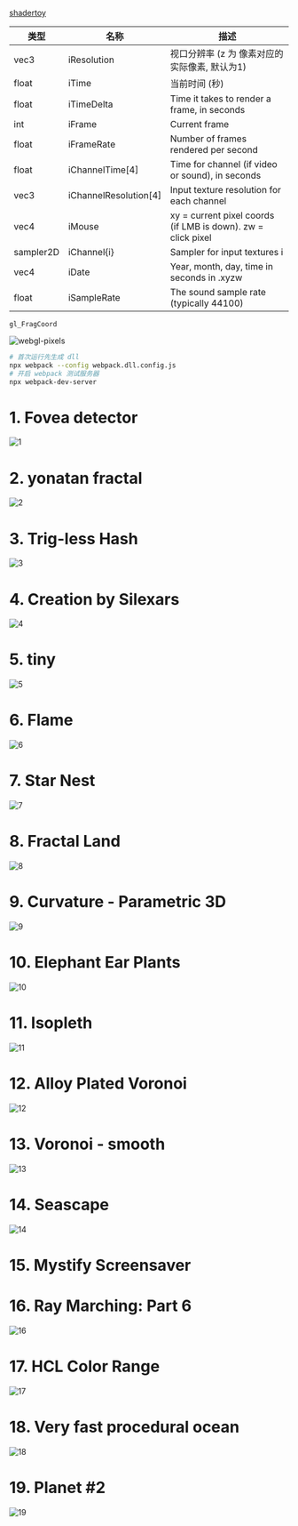 [shadertoy](https://www.shadertoy.com)

| 类型      | 名称                  | 描述                                                         |
| --------- | --------------------- | ------------------------------------------------------------ |
| vec3      | iResolution           | 视口分辨率 (z 为 像素对应的实际像素, 默认为1)                |
| float     | iTime                 | 当前时间 (秒)                                                |
| float     | iTimeDelta            | Time it takes to render a frame, in seconds                  |
| int       | iFrame                | Current frame                                                |
| float     | iFrameRate            | Number of frames rendered per second                         |
| float     | iChannelTime[4]       | Time for channel (if video or sound), in seconds             |
| vec3      | iChannelResolution[4] | Input texture resolution for each channel                    |
| vec4      | iMouse                | xy = current pixel coords (if LMB is down). zw = click pixel |
| sampler2D | iChannel{i}           | Sampler for input textures i                                 |
| vec4      | iDate                 | Year, month, day, time in seconds in .xyzw                   |
| float     | iSampleRate           | The sound sample rate (typically 44100)                      |

`gl_FragCoord`

![webgl-pixels](assets/webgl-pixels.png)

```bash
# 首次运行先生成 dll
npx webpack --config webpack.dll.config.js
# 开启 webpack 测试服务器
npx webpack-dev-server
```

# 1. Fovea detector

![1](assets/1.png)

# 2. yonatan fractal

![2](assets/2.jpg)

# 3. Trig-less Hash

![3](assets/3.jpg)

# 4. Creation by Silexars

![4](assets/4.jpg)

# 5. tiny

![5](assets/5.jpg)

# 6. Flame

![6](assets/6.jpg)

# 7. Star Nest

![7](assets/7.jpg)

# 8. Fractal Land

![8](assets/8.jpg)

# 9. Curvature - Parametric 3D

![9](assets/9.jpg)

# 10. Elephant Ear Plants

![10](assets/10.jpg)

# 11. Isopleth

![11](assets/11.jpg)

# 12. Alloy Plated Voronoi

![12](assets/12.jpg)

# 13. Voronoi - smooth

![13](assets/13.jpg)

# 14. Seascape

![14](assets/14.jpg)

# 15. Mystify Screensaver

# 16. Ray Marching: Part 6

![16](assets/16.jpg)

# 17. HCL Color Range

![17](assets/17.png)

# 18. Very fast procedural ocean

![18](assets/18.jpg)

# 19. Planet #2

![19](assets/19.jpg)